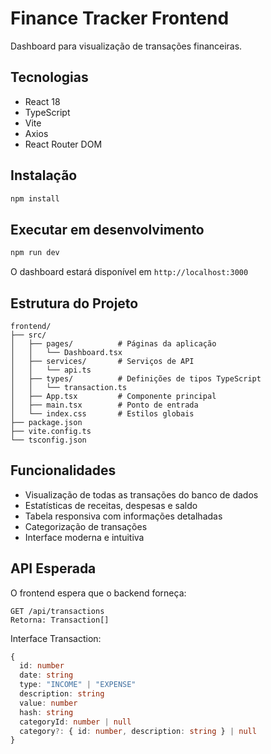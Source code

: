 # Finance Tracker Frontend

Dashboard para visualização de transações financeiras.

## Tecnologias

- React 18
- TypeScript
- Vite
- Axios
- React Router DOM

## Instalação

```bash
npm install
```

## Executar em desenvolvimento

```bash
npm run dev
```

O dashboard estará disponível em `http://localhost:3000`

## Estrutura do Projeto

```
frontend/
├── src/
│   ├── pages/          # Páginas da aplicação
│   │   └── Dashboard.tsx
│   ├── services/       # Serviços de API
│   │   └── api.ts
│   ├── types/          # Definições de tipos TypeScript
│   │   └── transaction.ts
│   ├── App.tsx         # Componente principal
│   ├── main.tsx        # Ponto de entrada
│   └── index.css       # Estilos globais
├── package.json
├── vite.config.ts
└── tsconfig.json
```

## Funcionalidades

- Visualização de todas as transações do banco de dados
- Estatísticas de receitas, despesas e saldo
- Tabela responsiva com informações detalhadas
- Categorização de transações
- Interface moderna e intuitiva

## API Esperada

O frontend espera que o backend forneça:

```
GET /api/transactions
Retorna: Transaction[]
```

Interface Transaction:
```typescript
{
  id: number
  date: string
  type: "INCOME" | "EXPENSE"
  description: string
  value: number
  hash: string
  categoryId: number | null
  category?: { id: number, description: string } | null
}
```

